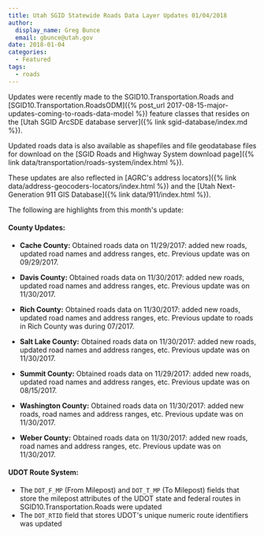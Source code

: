 ```yaml
---
title: Utah SGID Statewide Roads Data Layer Updates 01/04/2018
author:
  display_name: Greg Bunce
  email: gbunce@utah.gov
date: 2018-01-04
categories:
  - Featured
tags:
  - roads
---
```


Updates were recently made to the SGID10.Transportation.Roads and [SGID10.Transportation.RoadsODM]({% post_url 2017-08-15-major-updates-coming-to-roads-data-model %}) feature classes that resides on the [Utah SGID ArcSDE database server]({% link sgid-database/index.md %}).

Updated roads data is also available as shapefiles and file geodatabase files for download on the [SGID Roads and Highway System download page]({% link data/transportation/roads-system/index.html %}).

These updates are also reflected in [AGRC's address locators]({% link data/address-geocoders-locators/index.html %}) and the [Utah Next-Generation 911 GIS Database]({% link data/911/index.html %}).


The following are highlights from this month's update:

#### County Updates:

- **Cache County:** Obtained roads data on 11/29/2017: added new roads, updated road names and address ranges, etc. Previous update was on 09/29/2017.

- **Davis County:** Obtained roads data on 11/30/2017: added new roads, updated road names and address ranges, etc. Previous update was on 11/30/2017.

- **Rich County:** Obtained roads data on 11/30/2017: added new roads, updated road names and address ranges, etc. Previous update to roads in Rich County was during 07/2017.

- **Salt Lake County:** Obtained roads data on 11/30/2017: added new roads, updated road names and address ranges, etc. Previous update was on 11/30/2017.

- **Summit County:** Obtained roads data on 11/29/2017: added new roads, updated road names and address ranges, etc. Previous update was on 08/15/2017.

- **Washington County:** Obtained roads data on 11/30/2017: added new roads, road names and address ranges, etc. Previous update was on 11/30/2017.

- **Weber County:** Obtained roads data on 11/30/2017: added new roads, road names and address ranges, etc. Previous update was on 11/30/2017.

#### UDOT Route System:

- The `DOT_F_MP` (From Milepost) and `DOT_T_MP` (To Milepost) fields that store the milepost attributes of the UDOT state and federal routes in SGID10.Transportation.Roads were updated
- The `DOT_RTID` field that stores UDOT's unique numeric route identifiers was updated
